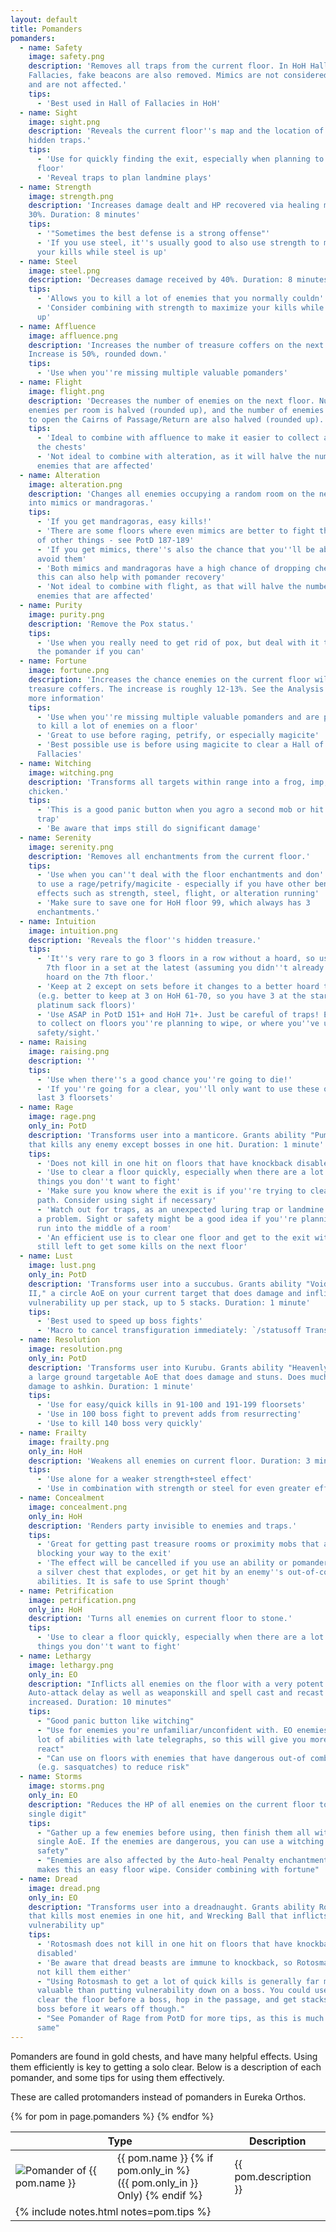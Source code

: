 ```yaml
---
layout: default
title: Pomanders
pomanders:
  - name: Safety
    image: safety.png
    description: 'Removes all traps from the current floor. In HoH Hall of
    Fallacies, fake beacons are also removed. Mimics are not considered traps,
    and are not affected.'
    tips:
      - 'Best used in Hall of Fallacies in HoH'
  - name: Sight
    image: sight.png
    description: 'Reveals the current floor''s map and the location of all
    hidden traps.'
    tips:
      - 'Use for quickly finding the exit, especially when planning to wipe a
      floor'
      - 'Reveal traps to plan landmine plays'
  - name: Strength
    image: strength.png
    description: 'Increases damage dealt and HP recovered via healing magic by
    30%. Duration: 8 minutes'
    tips:
      - '"Sometimes the best defense is a strong offense"'
      - 'If you use steel, it''s usually good to also use strength to maximize
      your kills while steel is up'
  - name: Steel
    image: steel.png
    description: 'Decreases damage received by 40%. Duration: 8 minutes'
    tips:
      - 'Allows you to kill a lot of enemies that you normally couldn''t'
      - 'Consider combining with strength to maximize your kills while steel is
      up'
  - name: Affluence
    image: affluence.png
    description: 'Increases the number of treasure coffers on the next floor.
    Increase is 50%, rounded down.'
    tips:
      - 'Use when you''re missing multiple valuable pomanders'
  - name: Flight
    image: flight.png
    description: 'Decreases the number of enemies on the next floor. Number of
    enemies per room is halved (rounded up), and the number of enemies required
    to open the Cairns of Passage/Return are also halved (rounded up).'
    tips:
      - 'Ideal to combine with affluence to make it easier to collect all of
      the chests'
      - 'Not ideal to combine with alteration, as it will halve the number of
      enemies that are affected'
  - name: Alteration
    image: alteration.png
    description: 'Changes all enemies occupying a random room on the next floor
    into mimics or mandragoras.'
    tips:
      - 'If you get mandragoras, easy kills!'
      - 'There are some floors where even mimics are better to fight than a lot
      of other things - see PotD 187-189'
      - 'If you get mimics, there''s also the chance that you''ll be able to
      avoid them'
      - 'Both mimics and mandragoras have a high chance of dropping chests, so
      this can also help with pomander recovery'
      - 'Not ideal to combine with flight, as that will halve the number of
      enemies that are affected'
  - name: Purity
    image: purity.png
    description: 'Remove the Pox status.'
    tips:
      - 'Use when you really need to get rid of pox, but deal with it to save
      the pomander if you can'
  - name: Fortune
    image: fortune.png
    description: 'Increases the chance enemies on the current floor will drop
    treasure coffers. The increase is roughly 12-13%. See the Analysis page for
    more information'
    tips:
      - 'Use when you''re missing multiple valuable pomanders and are planning
      to kill a lot of enemies on a floor'
      - 'Great to use before raging, petrify, or especially magicite'
      - 'Best possible use is before using magicite to clear a Hall of
      Fallacies'
  - name: Witching
    image: witching.png
    description: 'Transforms all targets within range into a frog, imp, or
    chicken.'
    tips:
      - 'This is a good panic button when you agro a second mob or hit a luring
      trap'
      - 'Be aware that imps still do significant damage'
  - name: Serenity
    image: serenity.png
    description: 'Removes all enchantments from the current floor.'
    tips:
      - 'Use when you can''t deal with the floor enchantments and don''t want
      to use a rage/petrify/magicite - especially if you have other beneficial
      effects such as strength, steel, flight, or alteration running'
      - 'Make sure to save one for HoH floor 99, which always has 3
      enchantments.'
  - name: Intuition
    image: intuition.png
    description: 'Reveals the floor''s hidden treasure.'
    tips:
      - 'It''s very rare to go 3 floors in a row without a hoard, so use on the
        7th floor in a set at the latest (assuming you didn''t already get a
        hoard on the 7th floor.'
      - 'Keep at 2 except on sets before it changes to a better hoard type.
      (e.g. better to keep at 3 on HoH 61-70, so you have 3 at the start of the
      platinum sack floors)'
      - 'Use ASAP in PotD 151+ and HoH 71+. Just be careful of traps! Easiest
      to collect on floors you''re planning to wipe, or where you''ve used
      safety/sight.'
  - name: Raising
    image: raising.png
    description: ''
    tips:
      - 'Use when there''s a good chance you''re going to die!'
      - 'If you''re going for a clear, you''ll only want to use these on the
      last 3 floorsets'
  - name: Rage
    image: rage.png
    only_in: PotD
    description: 'Transforms user into a manticore. Grants ability "Pummel"
    that kills any enemy except bosses in one hit. Duration: 1 minute'
    tips:
      - 'Does not kill in one hit on floors that have knockback disabled'
      - 'Use to clear a floor quickly, especially when there are a lot of
      things you don''t want to fight'
      - 'Make sure you know where the exit is if you''re trying to clear the
      path. Consider using sight if necessary'
      - 'Watch out for traps, as an unexpected luring trap or landmine can pose
      a problem. Sight or safety might be a good idea if you''re planning to
      run into the middle of a room'
      - 'An efficient use is to clear one floor and get to the exit with time
      still left to get some kills on the next floor'
  - name: Lust
    image: lust.png
    only_in: PotD
    description: 'Transforms user into a succubus. Grants ability "Void Fire
    II," a circle AoE on your current target that does damage and inflicts 10%
    vulnerability up per stack, up to 5 stacks. Duration: 1 minute'
    tips:
      - 'Best used to speed up boss fights'
      - 'Macro to cancel transfiguration immediately: `/statusoff Transfiguration`'
  - name: Resolution
    image: resolution.png
    only_in: PotD
    description: 'Transforms user into Kurubu. Grants ability "Heavenly Judge,"
    a large ground targetable AoE that does damage and stuns. Does much higher
    damage to ashkin. Duration: 1 minute'
    tips:
      - 'Use for easy/quick kills in 91-100 and 191-199 floorsets'
      - 'Use in 100 boss fight to prevent adds from resurrecting'
      - 'Use to kill 140 boss very quickly'
  - name: Frailty
    image: frailty.png
    only_in: HoH
    description: 'Weakens all enemies on current floor. Duration: 3 minutes'
    tips:
      - 'Use alone for a weaker strength+steel effect'
      - 'Use in combination with strength or steel for even greater effect'
  - name: Concealment
    image: concealment.png
    only_in: HoH
    description: 'Renders party invisible to enemies and traps.'
    tips:
      - 'Great for getting past treasure rooms or proximity mobs that are
      blocking your way to the exit'
      - 'The effect will be cancelled if you use an ability or pomander, open
      a silver chest that explodes, or get hit by an enemy''s out-of-combat
      abilities. It is safe to use Sprint though'
  - name: Petrification
    image: petrification.png
    only_in: HoH
    description: 'Turns all enemies on current floor to stone.'
    tips:
      - 'Use to clear a floor quickly, especially when there are a lot of
      things you don''t want to fight'
  - name: Lethargy
    image: lethargy.png
    only_in: EO
    description: "Inflicts all enemies on the floor with a very potent slow.
    Auto-attack delay as well as weaponskill and spell cast and recast time are
    increased. Duration: 10 minutes"
    tips:
      - "Good panic button like witching"
      - "Use for enemies you're unfamiliar/unconfident with. EO enemies have a
      lot of abilities with late telegraphs, so this will give you more time to
      react"
      - "Can use on floors with enemies that have dangerous out-of combat AoEs
      (e.g. sasquatches) to reduce risk"
  - name: Storms
    image: storms.png
    only_in: EO
    description: "Reduces the HP of all enemies on the current floor to a
    single digit"
    tips:
      - "Gather up a few enemies before using, then finish them all with a
      single AoE. If the enemies are dangerous, you can use a witching for
      safety"
      - "Enemies are also affected by the Auto-heal Penalty enchantment which
      makes this an easy floor wipe. Consider combining with fortune"
  - name: Dread
    image: dread.png
    only_in: EO
    description: "Transforms user into a dreadnaught. Grants ability Rotosmash
    that kills most enemies in one hit, and Wrecking Ball that inflicts
    vulnerability up"
    tips:
      - 'Rotosmash does not kill in one hit on floors that have knockback
      disabled'
      - 'Be aware that dread beasts are immune to knockback, so Rotosmash will
      not kill them either'
      - "Using Rotosmash to get a lot of quick kills is generally far more
      valuable than putting vulnerability down on a boss. You could use one to
      clear the floor before a boss, hop in the passage, and get stacks on the
      boss before it wears off though."
      - "See Pomander of Rage from PotD for more tips, as this is much the
      same"
---
```


<div class="surfacePane" markdown="1">

Pomanders are found in gold chests, and have many helpful effects. Using them
efficiently is key to getting a solo clear. Below is a description of each
pomander, and some tips for using them effectively.

These are called protomanders instead of pomanders in Eureka Orthos.

<table>
  <thead>
    <th colspan="2">Type</th><th>Description</th>
  </thead>
  <tbody>
    {% for pom in page.pomanders %}
      <tr>
        <td><img src="{{ '/assets/images/pomanders/' | append: pom.image | relative_url}}" alt="Pomander of {{ pom.name }}"></td>
        <td>
          {{ pom.name }}
          {% if pom.only_in %}
            <br/>({{ pom.only_in }} Only)
          {% endif %}
        </td>
        <td>{{ pom.description }}</td>
      </tr><tr></tr><tr>
        <td colspan="3">
          {% include notes.html notes=pom.tips %}
        </td>
      </tr>
    {% endfor %}
  </tbody>
</table>

</div>
